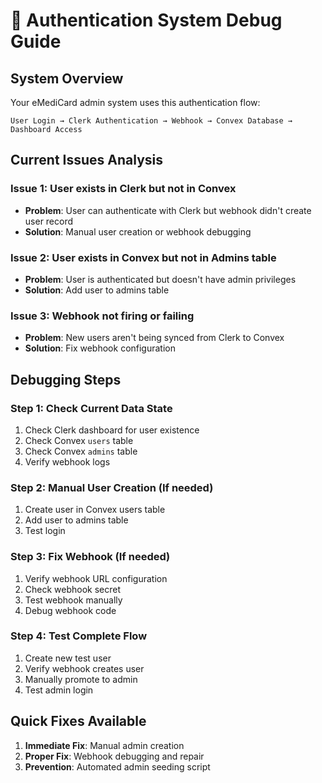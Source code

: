 # 🔧 Authentication System Debug Guide

## System Overview

Your eMediCard admin system uses this authentication flow:

```
User Login → Clerk Authentication → Webhook → Convex Database → Dashboard Access
```

## Current Issues Analysis

### Issue 1: User exists in Clerk but not in Convex
- **Problem**: User can authenticate with Clerk but webhook didn't create user record
- **Solution**: Manual user creation or webhook debugging

### Issue 2: User exists in Convex but not in Admins table
- **Problem**: User is authenticated but doesn't have admin privileges
- **Solution**: Add user to admins table

### Issue 3: Webhook not firing or failing
- **Problem**: New users aren't being synced from Clerk to Convex
- **Solution**: Fix webhook configuration

## Debugging Steps

### Step 1: Check Current Data State
1. Check Clerk dashboard for user existence
2. Check Convex `users` table
3. Check Convex `admins` table
4. Verify webhook logs

### Step 2: Manual User Creation (If needed)
1. Create user in Convex users table
2. Add user to admins table
3. Test login

### Step 3: Fix Webhook (If needed)
1. Verify webhook URL configuration
2. Check webhook secret
3. Test webhook manually
4. Debug webhook code

### Step 4: Test Complete Flow
1. Create new test user
2. Verify webhook creates user
3. Manually promote to admin
4. Test admin login

## Quick Fixes Available

1. **Immediate Fix**: Manual admin creation
2. **Proper Fix**: Webhook debugging and repair
3. **Prevention**: Automated admin seeding script
